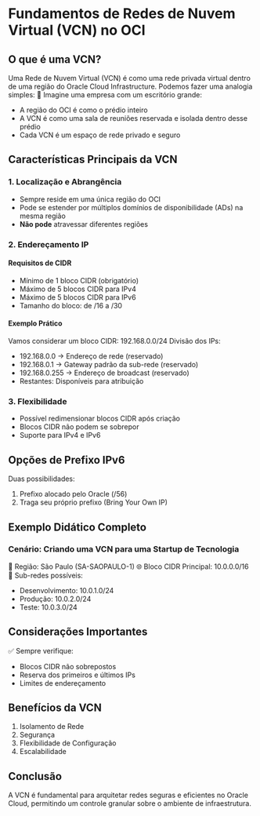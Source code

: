 Fundamentos de Redes de Nuvem Virtual (VCN) no OCI
==================================================

O que é uma VCN?
----------------

Uma Rede de Nuvem Virtual (VCN) é como uma rede privada virtual dentro de uma região do Oracle Cloud Infrastructure. Podemos fazer uma analogia simples:
🏢 Imagine uma empresa com um escritório grande:
*   A região do OCI é como o prédio inteiro
*   A VCN é como uma sala de reuniões reservada e isolada dentro desse prédio
*   Cada VCN é um espaço de rede privado e seguro

Características Principais da VCN
---------------------------------

### 1. Localização e Abrangência

*   Sempre reside em uma única região do OCI
*   Pode se estender por múltiplos domínios de disponibilidade (ADs) na mesma região
*   **Não pode** atravessar diferentes regiões

### 2. Endereçamento IP

#### Requisitos de CIDR

*   Mínimo de 1 bloco CIDR (obrigatório)
*   Máximo de 5 blocos CIDR para IPv4
*   Máximo de 5 blocos CIDR para IPv6
*   Tamanho do bloco: de /16 a /30

#### Exemplo Prático

Vamos considerar um bloco CIDR: 192.168.0.0/24
Divisão dos IPs:
*   192.168.0.0 → Endereço de rede (reservado)
*   192.168.0.1 → Gateway padrão da sub-rede (reservado)
*   192.168.0.255 → Endereço de broadcast (reservado)
*   Restantes: Disponíveis para atribuição

### 3. Flexibilidade

*   Possível redimensionar blocos CIDR após criação
*   Blocos CIDR não podem se sobrepor
*   Suporte para IPv4 e IPv6

Opções de Prefixo IPv6
----------------------

Duas possibilidades:
1.  Prefixo alocado pelo Oracle (/56)
2.  Traga seu próprio prefixo (Bring Your Own IP)

Exemplo Didático Completo
-------------------------

### Cenário: Criando uma VCN para uma Startup de Tecnologia

📍 Região: São Paulo (SA-SAOPAULO-1) 🌐 Bloco CIDR Principal: 10.0.0.0/16 🔢 Sub-redes possíveis:
*   Desenvolvimento: 10.0.1.0/24
*   Produção: 10.0.2.0/24
*   Teste: 10.0.3.0/24

Considerações Importantes
-------------------------

✅ Sempre verifique:
*   Blocos CIDR não sobrepostos
*   Reserva dos primeiros e últimos IPs
*   Limites de endereçamento

Benefícios da VCN
-----------------

1.  Isolamento de Rede
2.  Segurança
3.  Flexibilidade de Configuração
4.  Escalabilidade

Conclusão
---------

A VCN é fundamental para arquitetar redes seguras e eficientes no Oracle Cloud, permitindo um controle granular sobre o ambiente de infraestrutura.
